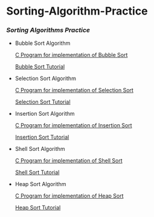 # Sorting-Algorithm-Practice

### *Sorting Algorithms Practice*

- Bubble Sort Algorithm
	
	[C Program for implementation of Bubble Sort](https://github.com/monsterhxw/Sorting-Algorithm-Practice/blob/master/BubbleSort/main.c)
	
	[Bubble Sort Tutorial](https://monsterhxw.github.io/posts/sorting-algorithms-bubble-sort/)

- Selection Sort Algorithm
	
	[C Program for implementation of Selection Sort](https://github.com/monsterhxw/Sorting-Algorithm-Practice/blob/master/SelectionSort/main.c)
	
	[Selection Sort Tutorial](https://monsterhxw.github.io/posts/sorting-algorithms-selection-sort/)

- Insertion Sort Algorithm
	
	[C Program for implementation of Insertion Sort](https://github.com/monsterhxw/Sorting-Algorithm-Practice/blob/master/InsertionSort/main.c)
	
	[Insertion Sort Tutorial](https://monsterhxw.github.io/posts/sorting-algorithms-insertion-sort/)

- Shell Sort Algorithm
	
	[C Program for implementation of Shell Sort](https://github.com/monsterhxw/Sorting-Algorithm-Practice/blob/master/ShellSort/main.c)
	
	[Shell Sort Tutorial](https://monsterhxw.github.io/posts/sorting-algorithms-shell-sort/)

- Heap Sort Algorithm
	
	[C Program for implementation of Heap Sort](https://github.com/monsterhxw/Sorting-Algorithm-Practice/tree/master/HeapSort/main.c)
	
	[Heap Sort Tutorial](https://monsterhxw.github.io/posts/sorting-algorithms-heap-sort/)

